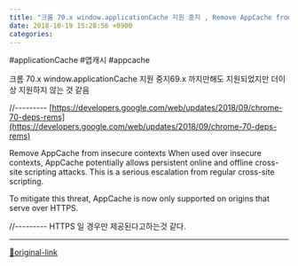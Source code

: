 ```yaml
---
title: "크롬 70.x window.applicationCache 지원 중지 , Remove AppCache from insecure contexts"
date: 2018-10-19 15:28:56 +0900
categories: 
---
```

  

#applicationCache #앱캐시 #appcache
  

크롬 70.x window.applicationCache 지원 중지69.x 까지만해도 지원되었지만 더이상 지원하지 않는 것 같음
  

//---------
[https://developers.google.com/web/updates/2018/09/chrome-70-deps-rems](https://developers.google.com/web/updates/2018/09/chrome-70-deps-rems)  

Remove AppCache from insecure contexts
When used over insecure contexts, AppCache potentially allows persistent online and offline cross-site scripting attacks. This is a serious escalation from regular cross-site scripting.
  

To mitigate this threat, AppCache is now only supported on origins that serve over HTTPS.

//---------
HTTPS 일 경우만 제공된다고하는것 같다.






***
[🔗original-link](http://www.mins01.com/mh/tech/read/1208)